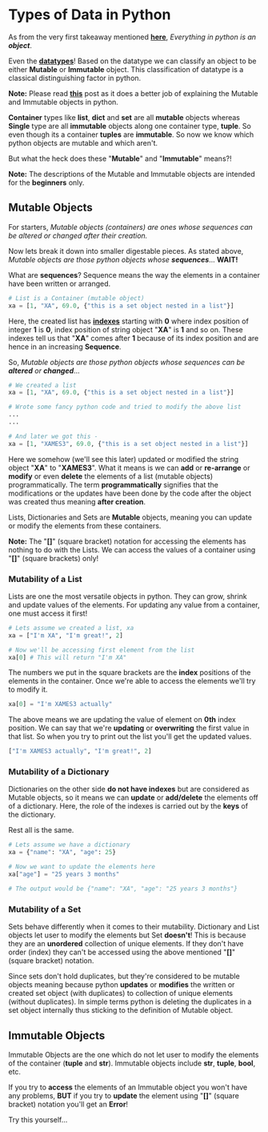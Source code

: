 # Types of Data in Python

As from the very first takeaway mentioned **[here](https://github.com/xames3/python_tutorials/blob/master/basics/0100_introduction_to_python.md#key-takeaways-from-python)**, *Everything in python is an **object***.

Even the **[datatypes](https://github.com/xames3/python_tutorials/blob/master/basics/0300_datatypes_in_python.md#datatypes-in-python)**!
Based on the datatype we can classify an object to be either **Mutable** or **Immutable** object. This classification of datatype is a classical distinguishing factor in python.

**Note:** Please read **[this](https://medium.com/@meghamohan/mutable-and-immutable-side-of-python-c2145cf72747)** post as it does a better job of explaining the Mutable and Immutable objects in python.

**Container** types like **list**, **dict** and **set** are all **mutable** objects whereas **Single** type are all **immutable** objects along one container type, **tuple**. So even though its a container **tuples** are **immutable**. So now we know which python objects are mutable and which aren't.

But what the heck does these "**Mutable**" and "**Immutable**" means?!

**Note:** The descriptions of the Mutable and Immutable objects are intended for the **beginners** only.

## Mutable Objects

For starters, *Mutable objects (containers) are ones whose sequences can be altered or changed after their creation.*

Now lets break it down into smaller digestable pieces.
As stated above, *Mutable objects are those python objects whose **sequences***... **WAIT!**

What are **sequences**?
Sequence means the way the elements in a container have been written or arranged. 

```python
# List is a Container (mutable object)
xa = [1, "XA", 69.0, {"this is a set object nested in a list"}]
```

Here, the created list has **[indexes](https://github.com/xames3/python_tutorials/blob/master/basics/0300_datatypes_in_python.md#lists-list)** starting with **0** where index position of integer **1** is **0**, index position of string object "**XA**" is **1** and so on. These indexes tell us that "**XA**" comes after **1** because of its index position and are hence in an increasing **Sequence**.

So, *Mutable objects are those python objects whose sequences can be **altered** or **changed***...

```python
# We created a list
xa = [1, "XA", 69.0, {"this is a set object nested in a list"}]

# Wrote some fancy python code and tried to modify the above list
...
...

# And later we got this -
xa = [1, "XAMES3", 69.0, {"this is a set object nested in a list"}]
```

Here we somehow (we'll see this later) updated or modified the string object "**XA**" to "**XAMES3**". What it means is we can **add** or **re-arrange** or **modify** or even **delete** the elements of a list (mutable objects) programmatically. The term **programmatically** signifies that the modifications or the updates have been done by the code after the object was created thus meaning **after creation**.

Lists, Dictionaries and Sets are **Mutable** objects, meaning you can update or modify the elements from these containers.

**Note:** The "**\[\]**" (square bracket) notation for accessing the elements has nothing to do with the Lists. We can access the values of a container using "**\[\]**" (square brackets) only!

### Mutability of a List

Lists are one the most versatile objects in python. They can grow, shrink and update values of the elements. For updating any value from a container, one must access it first!

```python
# Lets assume we created a list, xa
xa = ["I'm XA", "I'm great!", 2]

# Now we'll be accessing first element from the list
xa[0] # This will return "I'm XA"
```

The numbers we put in the square brackets are the **index** positions of the elements in the container. Once we're able to access the elements we'll try to modify it.

```python
xa[0] = "I'm XAMES3 actually"
```

The above means we are updating the value of element on **0th** index position. We can say that we're **updating** or **overwriting** the first value in that list. So when you try to print out the list you'll get the updated values.

```python
["I'm XAMES3 actually", "I'm great!", 2]
```

### Mutability of a Dictionary

Dictionaries on the other side **do not have indexes** but are considered as Mutable objects, so it means we can **update** or **add/delete** the elements off of a dictionary. Here, the role of the indexes is carried out by the **keys** of the dictionary.

Rest all is the same.

```python
# Lets assume we have a dictionary
xa = {"name": "XA", "age": 25}

# Now we want to update the elements here
xa["age"] = "25 years 3 months"

# The output would be {"name": "XA", "age": "25 years 3 months"}
```

### Mutability of a Set

Sets behave differently when it comes to their mutability. Dictionary and List objects let user to modify the elements but Set **doesn't**! This is because they are an **unordered** collection of unique elements. If they don't have order (index) they can't be accessed using the above mentioned "**\[\]**" (square bracket) notation.

Since sets don't hold duplicates, but they're considered to be mutable objects meaning because python **updates** or **modifies** the written or created set object (with duplicates) to collection of unique elements (without duplicates). In simple terms python is deleting the duplicates in a set object internally thus sticking to the definition of Mutable object.

## Immutable Objects

Immutable Objects are the one which do not let user to modify the elements of the container (**tuple** and **str**). Immutable objects include **str**, **tuple**, **bool**, etc.

If you try to **access** the elements of an Immutable object you won't have any problems, **BUT** if you try to **update** the element using "**\[\]**" (square bracket) notation you'll get an **Error**!

Try this yourself...